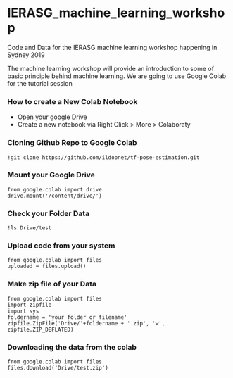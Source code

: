 # IERASG_machine_learning_workshop
Code and Data for the IERASG machine learning workshop happening in Sydney 2019

The machine learning workshop will provide an introduction to some of basic principle behind machine learning.
We are going to use Google Colab for the tutorial session

### How to create a New Colab Notebook
- Open your google Drive
- Create a new notebook via Right Click > More > Colaboraty

### Cloning Github Repo to Google Colab

```
!git clone https://github.com/ildoonet/tf-pose-estimation.git
```

### Mount your Google Drive

```
from google.colab import drive
drive.mount('/content/drive/')
```

### Check your Folder Data

```
!ls Drive/test
```
### Upload code from your system

```
from google.colab import files
uploaded = files.upload()
```
### Make zip file of your Data

```
from google.colab import files
import zipfile
import sys
foldername = 'your folder or filename'
zipfile.ZipFile('Drive/'+foldername + '.zip', 'w', zipfile.ZIP_DEFLATED)
```

### Downloading the data from the colab

```
from google.colab import files
files.download('Drive/test.zip')
```
